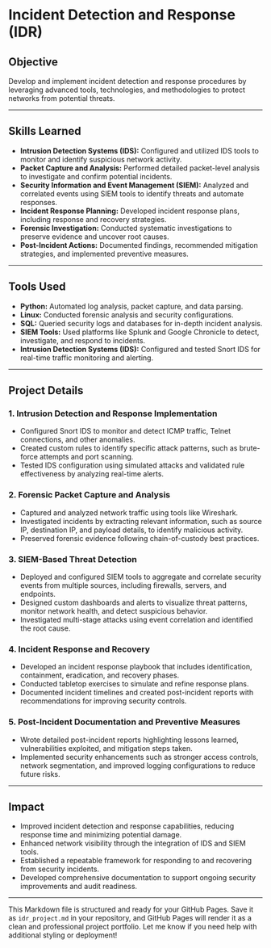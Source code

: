 # Incident Detection and Response (IDR)

## Objective
Develop and implement incident detection and response procedures by leveraging advanced tools, technologies, and methodologies to protect networks from potential threats.

---

## Skills Learned
- **Intrusion Detection Systems (IDS):** Configured and utilized IDS tools to monitor and identify suspicious network activity.
- **Packet Capture and Analysis:** Performed detailed packet-level analysis to investigate and confirm potential incidents.
- **Security Information and Event Management (SIEM):** Analyzed and correlated events using SIEM tools to identify threats and automate responses.
- **Incident Response Planning:** Developed incident response plans, including response and recovery strategies.
- **Forensic Investigation:** Conducted systematic investigations to preserve evidence and uncover root causes.
- **Post-Incident Actions:** Documented findings, recommended mitigation strategies, and implemented preventive measures.

---

## Tools Used
- **Python:** Automated log analysis, packet capture, and data parsing.
- **Linux:** Conducted forensic analysis and security configurations.
- **SQL:** Queried security logs and databases for in-depth incident analysis.
- **SIEM Tools:** Used platforms like Splunk and Google Chronicle to detect, investigate, and respond to incidents.
- **Intrusion Detection Systems (IDS):** Configured and tested Snort IDS for real-time traffic monitoring and alerting.

---

## Project Details

### 1. Intrusion Detection and Response Implementation
- Configured Snort IDS to monitor and detect ICMP traffic, Telnet connections, and other anomalies.
- Created custom rules to identify specific attack patterns, such as brute-force attempts and port scanning.
- Tested IDS configuration using simulated attacks and validated rule effectiveness by analyzing real-time alerts.

### 2. Forensic Packet Capture and Analysis
- Captured and analyzed network traffic using tools like Wireshark.
- Investigated incidents by extracting relevant information, such as source IP, destination IP, and payload details, to identify malicious activity.
- Preserved forensic evidence following chain-of-custody best practices.

### 3. SIEM-Based Threat Detection
- Deployed and configured SIEM tools to aggregate and correlate security events from multiple sources, including firewalls, servers, and endpoints.
- Designed custom dashboards and alerts to visualize threat patterns, monitor network health, and detect suspicious behavior.
- Investigated multi-stage attacks using event correlation and identified the root cause.

### 4. Incident Response and Recovery
- Developed an incident response playbook that includes identification, containment, eradication, and recovery phases.
- Conducted tabletop exercises to simulate and refine response plans.
- Documented incident timelines and created post-incident reports with recommendations for improving security controls.

### 5. Post-Incident Documentation and Preventive Measures
- Wrote detailed post-incident reports highlighting lessons learned, vulnerabilities exploited, and mitigation steps taken.
- Implemented security enhancements such as stronger access controls, network segmentation, and improved logging configurations to reduce future risks.

---

## Impact
- Improved incident detection and response capabilities, reducing response time and minimizing potential damage.
- Enhanced network visibility through the integration of IDS and SIEM tools.
- Established a repeatable framework for responding to and recovering from security incidents.
- Developed comprehensive documentation to support ongoing security improvements and audit readiness.

---

This Markdown file is structured and ready for your GitHub Pages. Save it as `idr_project.md` in your repository, and GitHub Pages will render it as a clean and professional project portfolio. Let me know if you need help with additional styling or deployment!
